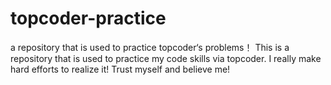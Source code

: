topcoder-practice
=================

a repository that is used to practice topcoder‘s problems！
This is a repository that is used to practice my code skills via topcoder.
I really make hard efforts to realize it! 
Trust myself and believe me!
